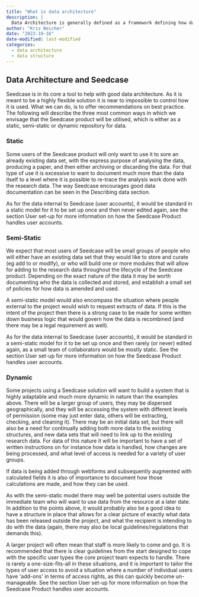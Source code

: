 ```yaml
---
title: "What is data architecture"
description: |
  Data Architecture is generally defined as a framework defining how data is organised, stored and used within an entity (often either an organisation or a project).  The architecture will typically consist of data models illustrating how data is stored, written down policies governing how data is collected (and used), as well as rules and standards describing in detail how day-to-day operations are to be carried out.
author: "Kris Beicher"
date: "2023-10-16"
date-modified: last-modified
categories:
  - data architecture
  - data structure
---
```


## Data Architecture and Seedcase

Seedcase is in its core a tool to help with good data architecture.  As it is meant to be a highly flexible solution it is near to impossible to control how it is used.  What we can do, is to offer recommendations on best practice.  The following will describe the three most common ways in which we envisage that the Seedcase product will be utilised, which is either as a static, semi-static or dynamic repository for data.

<!-- #TODO: write something about two types of data, research and supporting data (eg users, and business logic) -->

### Static

Some users of the Seedcase product will only want to use it to sore an already existing data set, with the express purpose of analysing the data, producing a paper, and then either archiving or discarding the data.  For that type of use it is excessive to want to document much more than the data itself to a level where it is possible to re-trace the analysis work done with the research data.  The way Seedcase encourages good data documentation can be seen in the Describing data section.

As for the data internal to Seedcase (user accounts), it would be standard in a static model for it to be set up once and then never edited again, see the section User set-up for more information on how the Seedcase Product handles user accounts.

<!-- #TODO: Add links to the two sections mentioned once the documents start to take shape-->

### Semi-Static

We expect that most users of Seedcase will be small groups of people who will either have an existing data set that they would like to store and curate (eg add to or modify), or who will build one or more modules that will allow for adding to the research data throughout the lifecycle of the Seedcase product.  Depending on the exact nature of the data it may be worth documenting who the data is collected and stored, and establish a small set of policies for how data is amended and used.  

A semi-static model would also encompass the situation where people external to the project would wish to request extracts of data.  If this is the intent of the project then there is a strong case to be made for some written down business logic that would govern how the data is recombined (and there may be a legal requirement as well).

As for the data internal to Seedcase (user accounts), it would be standard in a semi-static model for it to be set up once and then rarely (or never) edited again, as a small team of collaborators would be mostly static.  See the section User set-up for more information on how the Seedcase Product handles user accounts.

<!-- #TODO: Add links to the section mentioned once the documents start to take shape-->

### Dynamic

Some projects using a Seedcase solution will want to build a system that is highly adaptable and much more dynamic in nature than the examples above.  There will be a larger group of users, they may be dispersed geographically, and they will be accessing the system with different levels of permission (some may just enter data, others will be extracting, checking, and cleaning it).  There may be an initial data set, but there will also be a need for continually adding both more data to the existing structures, and new data sets that will need to link up to the existing research data.  For data of this nature it will be important to have a set of written instructions on for instance how data is handled, how changes are being processed, and what level of access is needed for a variety of user groups.

If data is being added through webforms and subsequently augmented with calculated fields it is also of importance to document how those calculations are made, and how they can be used.

As with the semi-static model there may well be potential users outside the immediate team who will want to use data from the resource at a later date.  In addition to the points above, it would probably also be a good idea to have a structure in place that allows for a clear picture of exactly what data has been released outside the project, and what the recipient is intending to do with the data (again, there may also be local guidelines/regulations that demands this).

A larger project will often mean that staff is more likely to come and go.  It is recommended that there is clear guidelines from the start designed to cope with the specific user types the core project team expects to handle.  There is rarely a one-size-fits-all in these situations, and it is important to tailor the types of user access to avoid a situation where a number of individual users have 'add-ons' in terms of access rights, as this can quickly become un-manageable.  See the section User set-up for more information on how the Seedcase Product handles user accounts.

<!-- #TODO: Add links to the section mentioned once the documents start to take shape-->
